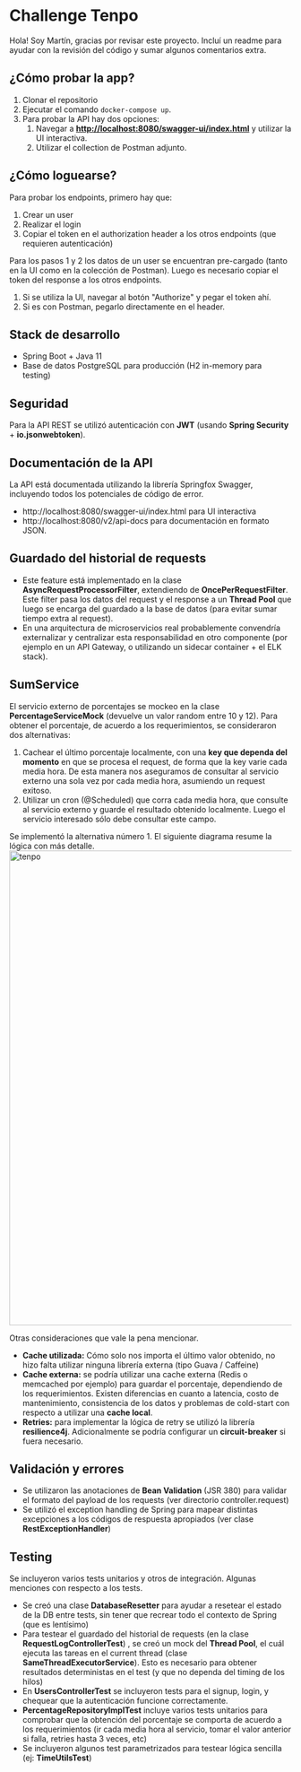 

# Challenge Tenpo
Hola! Soy Martín, gracias por revisar este proyecto. Incluí un readme para ayudar con la revisión del código y sumar algunos comentarios extra.


## ¿Cómo probar la app?
  

 1. Clonar el repositorio
 2. Ejecutar el comando `docker-compose up`. 
 3. Para probar la API hay dos opciones:
	 1. Navegar a **[http://localhost:8080/swagger-ui/index.html](http://localhost:8080/swagger-ui/index.html)** y utilizar la UI interactiva.
	 2. Utilizar el collection de Postman adjunto.

## ¿Cómo loguearse?

Para probar los endpoints, primero hay que:

 1. Crear un user
 2. Realizar el login
 3. Copiar el token en el authorization header a los otros endpoints (que requieren autenticación)

Para los pasos 1 y 2 los datos de un user se encuentran pre-cargado (tanto en la UI como en la colección de Postman). Luego es necesario copiar el token del response a los otros endpoints. 

 1. Si se utiliza la UI, navegar al botón "Authorize" y pegar el token ahí. 
 2. Si es con Postman, pegarlo directamente en el header.

## Stack de desarrollo

 - Spring Boot + Java 11
 - Base de datos PostgreSQL para producción (H2 in-memory para testing)

  
## Seguridad  
Para la API REST se utilizó autenticación con **JWT** (usando **Spring Security** + **io.jsonwebtoken**).
  
## Documentación de la API  
La API está documentada utilizando la librería Springfox Swagger, incluyendo todos los potenciales de código de error.
 - http://localhost:8080/swagger-ui/index.html para UI interactiva
 - http://localhost:8080/v2/api-docs para documentación en formato JSON.    
  
## Guardado del historial de requests
 - Este feature está implementado en la clase **AsyncRequestProcessorFilter**, extendiendo de **OncePerRequestFilter**. Este filter pasa los datos del request y el response a un **Thread Pool** que luego se encarga del guardado a la base de datos (para evitar sumar tiempo extra al request).
 - En una arquitectura de microservicios real probablemente convendría
   externalizar y centralizar esta responsabilidad en otro componente
   (por ejemplo en un API Gateway, o utilizando un sidecar container +
   el ELK stack).

  

## SumService
El servicio externo de porcentajes se mockeo en la clase **PercentageServiceMock** (devuelve un valor random entre 10 y 12).  Para obtener el porcentaje, de acuerdo a los requerimientos, se consideraron dos alternativas:
 1. Cachear el último porcentaje localmente, con una **key que dependa del momento** en que se procesa el request, de forma que la key varie cada media hora. De esta manera nos aseguramos de consultar al servicio externo una sola vez por cada media hora, asumiendo un request exitoso.
 2. Utilizar un cron (@Scheduled) que corra cada media hora, que consulte al servicio externo y guarde el resultado obtenido localmente. Luego el servicio interesado sólo debe consultar este campo.
 
Se implementó la alternativa número 1. El siguiente diagrama resume la lógica con más detalle.
<img width="847" alt="tenpo" src="https://user-images.githubusercontent.com/25701657/197362364-36060d0f-fd47-4a65-8634-cbe9ab905464.png">



Otras consideraciones que vale la pena mencionar.

 - **Cache utilizada:** Cómo solo nos importa el último valor obtenido, no hizo falta utilizar ninguna librería externa (tipo Guava / Caffeine)
 - **Cache externa:** se podría utilizar una cache externa (Redis o memcached por ejemplo) para guardar el porcentaje, dependiendo de los requerimientos. Existen diferencias en cuanto a latencia, costo de mantenimiento, consistencia de los datos y problemas de cold-start con respecto a utilizar una **cache local**.
 - **Retries:** para implementar la lógica de retry se utilizó la librería **resilience4j**. Adicionalmente se podría configurar un **circuit-breaker** si fuera necesario.
  
## Validación y errores
 - Se utilizaron las anotaciones de **Bean Validation** (JSR 380) para validar el formato del payload de los requests (ver directorio controller.request)
 - Se utilizó el exception handling de Spring para mapear distintas excepciones a los códigos de respuesta apropiados (ver clase **RestExceptionHandler**)
  
## Testing  
Se incluyeron varios tests unitarios y otros de integración. Algunas menciones con respecto a los tests.
 - Se creó una clase **DatabaseResetter** para ayudar a resetear el estado de la DB entre tests, sin tener que recrear todo el contexto de Spring (que es lentísimo)
 - Para testear el guardado del historial de requests (en la clase **RequestLogControllerTest**) , se creó un mock del **Thread Pool**, el cuál ejecuta las tareas en el current thread (clase **SameThreadExecutorService**). Esto es necesario para obtener resultados deterministas en el test (y que no dependa del timing de los hilos)
 - En **UsersControllerTest** se incluyeron tests para el signup, login, y chequear que la autenticación funcione correctamente.
 - **PercentageRepositoryImplTest** incluye varios tests unitarios para comprobar que la obtención del porcentaje se comporta de acuerdo a los requerimientos (ir cada media hora al servicio, tomar el valor anterior si falla, retries hasta 3 veces, etc)
 - Se incluyeron algunos test parametrizados para testear lógica sencilla (ej: **TimeUtilsTest**)
 

  
